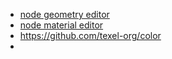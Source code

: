 
- [node geometry editor](https://nge.babylonjs.com/) 
- [node material editor](https://nme.babylonjs.com/)
- https://github.com/texel-org/color
- 